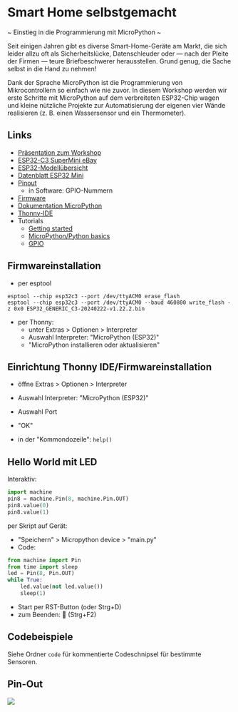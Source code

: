 Smart Home selbstgemacht
========================
~ Einstieg in die Programmierung mit MicroPython ~

Seit einigen Jahren gibt es diverse Smart-Home-Geräte am Markt, die sich leider allzu oft als Sicherheitslücke, Datenschleuder oder — nach der Pleite der Firmen — teure Briefbeschwerer herausstellen. Grund genug, die Sache selbst in die Hand zu nehmen!

Dank der Sprache MicroPython ist die Programmierung von Mikrocontrollern so einfach wie nie zuvor. In diesem Workshop werden wir erste Schritte mit MicroPython auf dem verbreiteten ESP32-Chip wagen und kleine nützliche Projekte zur Automatisierung der eigenen vier Wände realisieren (z. B. einen Wassersensor und ein Thermometer).

Links
-----

* [Präsentation zum Workshop](https://st31ny.github.io/micropython-workshop)
* [ESP32-C3 SuperMini eBay](https://www.ebay.de/itm/285630123712)
* [ESP32-Modellübersicht](https://www.espressif.com/en/products/socs)
* [Datenblatt ESP32 Mini](https://www.espressif.com/sites/default/files/documentation/esp32-c3-mini-1_datasheet_en.pdf)
* [Pinout](https://www.nologo.tech/assets/img/esp32/esp32c3supermini/esp32c3foot1.png)
    * in Software: GPIO-Nummern
* [Firmware](https://www.micropython.org/download/ESP32_GENERIC_C3/)
* [Dokumentation MicroPython](https://docs.micropython.org/en/latest/esp32/quickref.html)
* [Thonny-IDE](https://thonny.org/)
* Tutorials
    * [Getting started](https://randomnerdtutorials.com/getting-started-thonny-micropython-python-ide-esp32-esp8266/)
    * [MicroPython/Python basics](https://randomnerdtutorials.com/micropython-programming-basics-esp32-esp8266/)
    * [GPIO](https://randomnerdtutorials.com/micropython-gpios-esp32-esp8266/)

Firmwareinstallation
--------------------

* per esptool
```
esptool --chip esp32c3 --port /dev/ttyACM0 erase_flash
esptool --chip esp32c3 --port /dev/ttyACM0 --baud 460800 write_flash -z 0x0 ESP32_GENERIC_C3-20240222-v1.22.2.bin
```
* per Thonny:
    * unter Extras > Optionen > Interpreter
    * Auswahl Interpreter: "MicroPython (ESP32)"
    * "MicroPython installieren oder aktualisieren"

Einrichtung Thonny IDE/Firmwareinstallation
-------------------------------------------

* öffne Extras > Optionen > Interpreter
* Auswahl Interpreter: "MicroPython (ESP32)"
* Auswahl Port
* "OK"

* in der "Kommondozeile": `help()`

Hello World mit LED
-------------------

Interaktiv:
```py
import machine
pin8 = machine.Pin(8, machine.Pin.OUT)
pin8.value(0)
pin8.value(1)
```

per Skript auf Gerät:
* "Speichern" > Micropython device > "main.py"
* Code:
```py
from machine import Pin
from time import sleep
led = Pin(8, Pin.OUT)
while True:
    led.value(not led.value())
    sleep(1)
```
* Start per RST-Button (oder Strg+D)
* zum Beenden: 🛑 (Strg+F2)

Codebeispiele
-------------

Siehe Ordner `code` für kommentierte Codeschnipsel für bestimmte Sensoren.

Pin-Out
-------

![](https://www.nologo.tech/assets/img/esp32/esp32c3supermini/esp32c3foot1.png)
